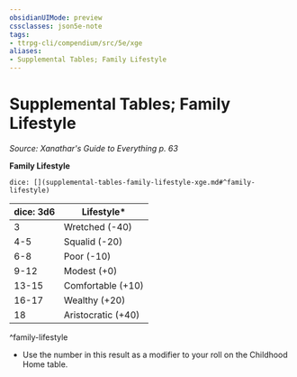 ```yaml
---
obsidianUIMode: preview
cssclasses: json5e-note
tags:
- ttrpg-cli/compendium/src/5e/xge
aliases:
- Supplemental Tables; Family Lifestyle
---
```

# Supplemental Tables; Family Lifestyle
*Source: Xanathar's Guide to Everything p. 63* 

**Family Lifestyle**

`dice: [](supplemental-tables-family-lifestyle-xge.md#^family-lifestyle)`

| dice: 3d6 | Lifestyle* |
|-----------|------------|
| 3 | Wretched (-40) |
| 4-5 | Squalid (-20) |
| 6-8 | Poor (-10) |
| 9-12 | Modest (+0) |
| 13-15 | Comfortable (+10) |
| 16-17 | Wealthy (+20) |
| 18 | Aristocratic (+40) |
^family-lifestyle

* Use the number in this result as a modifier to your roll on the Childhood Home table.